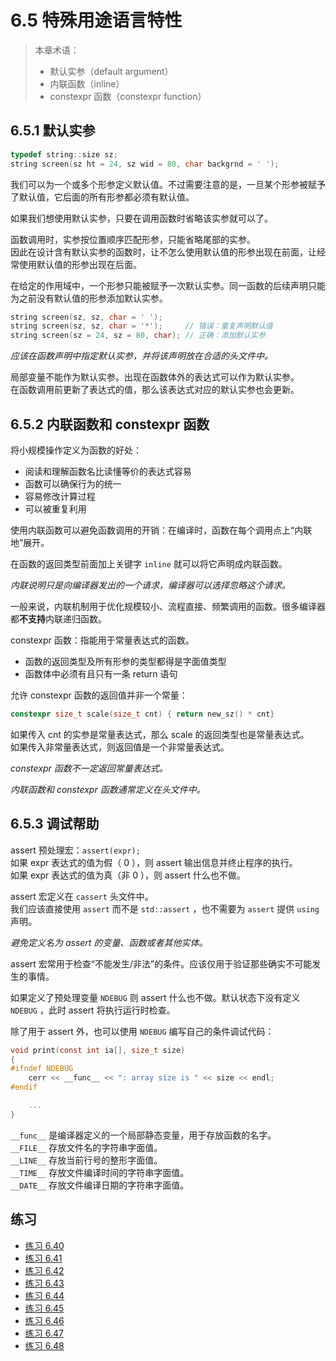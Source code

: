 # 6.5 特殊用途语言特性

> 本章术语：
>  
> * 默认实参（default argument）
> * 内联函数（inline）
> * constexpr 函数（constexpr function）

## 6.5.1 默认实参

```c
typedef string::size sz;
string screen(sz ht = 24, sz wid = 80, char backgrnd = ' ');
```

我们可以为一个或多个形参定义默认值。不过需要注意的是，一旦某个形参被赋予了默认值，它后面的所有形参都必须有默认值。

如果我们想使用默认实参，只要在调用函数时省略该实参就可以了。

函数调用时，实参按位置顺序匹配形参，只能省略尾部的实参。  
因此在设计含有默认实参的函数时，让不怎么使用默认值的形参出现在前面，让经常使用默认值的形参出现在后面。

在给定的作用域中，一个形参只能被赋予一次默认实参。同一函数的后续声明只能为之前没有默认值的形参添加默认实参。

```c
string screen(sz, sz, char = ' ');
string screen(sz, sz, char = '*');     // 错误：重复声明默认值
string screen(sz = 24, sz = 80, char); // 正确：添加默认实参
```

*应该在函数声明中指定默认实参，并将该声明放在合适的头文件中。*

局部变量不能作为默认实参。出现在函数体外的表达式可以作为默认实参。  
在函数调用前更新了表达式的值，那么该表达式对应的默认实参也会更新。

## 6.5.2 内联函数和 constexpr 函数

将小规模操作定义为函数的好处：

* 阅读和理解函数名比读懂等价的表达式容易
* 函数可以确保行为的统一
* 容易修改计算过程
* 可以被重复利用

使用内联函数可以避免函数调用的开销：在编译时，函数在每个调用点上“内联地”展开。

在函数的返回类型前面加上关键字 `inline` 就可以将它声明成内联函数。

*内联说明只是向编译器发出的一个请求，编译器可以选择忽略这个请求。*

一般来说，内联机制用于优化规模较小、流程直接、频繁调用的函数。很多编译器都**不支持**内联递归函数。

constexpr 函数：指能用于常量表达式的函数。

* 函数的返回类型及所有形参的类型都得是字面值类型
* 函数体中必须有且只有一条 return 语句

允许 constexpr 函数的返回值并非一个常量：

```c
constexpr size_t scale(size_t cnt) { return new_sz() * cnt}
```

如果传入 cnt 的实参是常量表达式，那么 scale 的返回类型也是常量表达式。  
如果传入非常量表达式，则返回值是一个非常量表达式。

*constexpr 函数不一定返回常量表达式。*

*内联函数和 constexpr 函数通常定义在头文件中。*

## 6.5.3 调试帮助

assert 预处理宏：`assert(expr);`  
如果 expr 表达式的值为假（ 0 ），则 assert 输出信息并终止程序的执行。  
如果 expr 表达式的值为真（非 0 ），则 assert 什么也不做。

assert 宏定义在 `cassert` 头文件中。  
我们应该直接使用 `assert` 而不是 `std::assert` ，也不需要为 `assert` 提供 `using` 声明。

*避免定义名为 assert 的变量、函数或者其他实体。*

assert 宏常用于检查“不能发生/非法”的条件。应该仅用于验证那些确实不可能发生的事情。

如果定义了预处理变量 `NDEBUG` 则 assert 什么也不做。默认状态下没有定义 `NDEBUG` ，此时 assert 将执行运行时检查。

除了用于 assert 外，也可以使用 `NDEBUG` 编写自己的条件调试代码：

```c
void print(const int ia[], size_t size)
{
#ifndef NDEBUG
    cerr << __func__ << ": array size is " << size << endl;
#endif

    ...
}
```

`__func__` 是编译器定义的一个局部静态变量，用于存放函数的名字。  
`__FILE__` 存放文件名的字符串字面值。  
`__LINE__` 存放当前行号的整形字面值。  
`__TIME__` 存放文件编译时间的字符串字面值。  
`__DATE__` 存放文件编译日期的字符串字面值。

## 练习

* [练习 6.40](../src/quiz_6.40.md)
* [练习 6.41](../src/quiz_6.41.md)
* [练习 6.42](../src/quiz_6.42.cpp)
* [练习 6.43](../src/quiz_6.43.md)
* [练习 6.44](../src/quiz_6.44.cpp)
* [练习 6.45](../src/quiz_6.45.md)
* [练习 6.46](../src/quiz_6.46.cpp)
* [练习 6.47](../src/quiz_6.47.cpp)
* [练习 6.48](../src/quiz_6.48.md)

